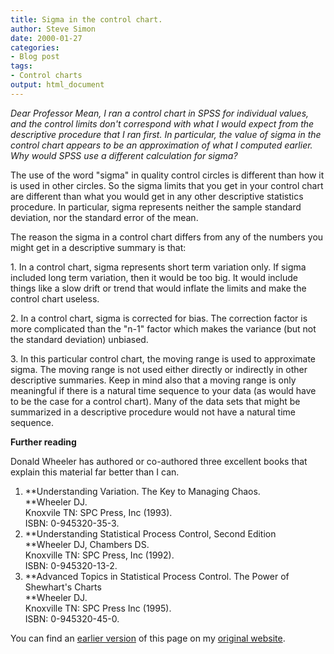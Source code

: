 ```yaml
---
title: Sigma in the control chart.
author: Steve Simon
date: 2000-01-27
categories:
- Blog post
tags:
- Control charts
output: html_document
---
```

*Dear Professor Mean, I ran a control chart in SPSS for individual
values, and the control limits don't correspond with what I would
expect from the descriptive procedure that I ran first. In particular,
the value of sigma in the control chart appears to be an approximation
of what I computed earlier. Why would SPSS use a different calculation
for sigma?*

The use of the word "sigma" in quality control circles is different
than how it is used in other circles. So the sigma limits that you get
in your control chart are different than what you would get in any other
descriptive statistics procedure. In particular, sigma represents
neither the sample standard deviation, nor the standard error of the
mean.

The reason the sigma in a control chart differs from any of the numbers
you might get in a descriptive summary is that:

1\. In a control chart, sigma represents short term variation only. If
sigma included long term variation, then it would be too big. It would
include things like a slow drift or trend that would inflate the limits
and make the control chart useless.

2\. In a control chart, sigma is corrected for bias. The correction
factor is more complicated than the "n-1" factor which makes the
variance (but not the standard deviation) unbiased.

3\. In this particular control chart, the moving range is used to
approximate sigma. The moving range is not used either directly or
indirectly in other descriptive summaries. Keep in mind also that a
moving range is only meaningful if there is a natural time sequence to
your data (as would have to be the case for a control chart). Many of
the data sets that might be summarized in a descriptive procedure would
not have a natural time sequence.

**Further reading**

Donald Wheeler has authored or co-authored three excellent books that
explain this material far better than I can.

1.  **Understanding Variation. The Key to Managing Chaos.\
    **Wheeler DJ.\
    Knoxvile TN: SPC Press, Inc (1993).\
    ISBN: 0-945320-35-3.
2.  **Understanding Statistical Process Control, Second Edition\
    **Wheeler DJ, Chambers DS.\
    Knoxville TN: SPC Press, Inc (1992).\
    ISBN: 0-945320-13-2.
3.  **Advanced Topics in Statistical Process Control. The Power of
    Shewhart's Charts\
    **Wheeler DJ.\
    Knoxville TN: SPC Press Inc (1995).\
    ISBN: 0-945320-45-0.

You can find an [earlier version][sim1] of this page on my [original website][sim2].

[sim1]: http://www.pmean.com/00/sigma.html
[sim2]: http://www.pmean.com/original_site.html
